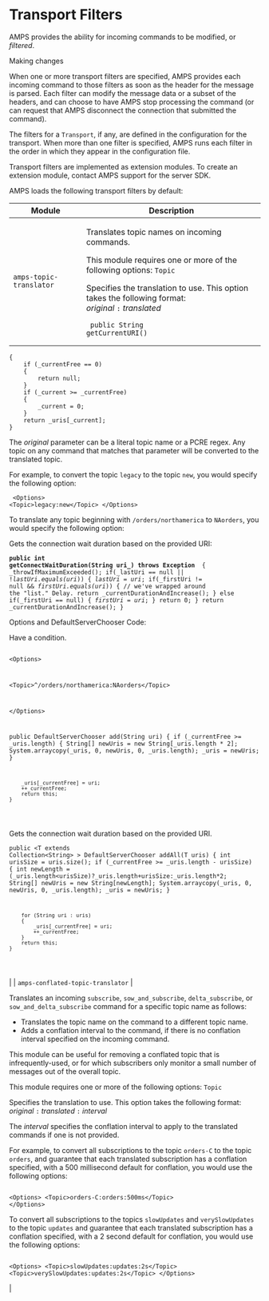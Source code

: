 # Transport Filters

AMPS provides the ability for incoming commands to be modified, or _filtered_.

Making changes

When one or more transport filters are specified, AMPS provides each incoming command to those filters as soon as the header for the message is parsed. Each filter can modify the message data or a subset of the headers, and can choose to have AMPS stop processing the command (or can request that AMPS disconnect the connection that submitted the command).

The filters for a `Transport`, if any, are defined in the configuration for the transport. When more than one filter is specified, AMPS runs each filter in the order in which they appear in the configuration file.

Transport filters are implemented as extension modules. To create an extension module, contact AMPS support for the server SDK.

AMPS loads the following transport filters by default:

| Module                            | Description                                                                                                                                                                                                                                                                                                                                                                                                                                                                                                                                                                                                                                                                                                                                                                                                                                                                                                                                                                                                                                                                                                                                                                                                                                                                                                                                                                                                                                                                                                                                                                                                                                                                                                                                                                                                                                                                                                                                                                                                                                                                                                                                                                                                                                                                                                                                                                                                                                                                                                                                                                                                                                                                                                                                                                                                                                                                                                                                                                                                                                                                                                                                                      |
| --------------------------------- | ---------------------------------------------------------------------------------------------------------------------------------------------------------------------------------------------------------------------------------------------------------------------------------------------------------------------------------------------------------------------------------------------------------------------------------------------------------------------------------------------------------------------------------------------------------------------------------------------------------------------------------------------------------------------------------------------------------------------------------------------------------------------------------------------------------------------------------------------------------------------------------------------------------------------------------------------------------------------------------------------------------------------------------------------------------------------------------------------------------------------------------------------------------------------------------------------------------------------------------------------------------------------------------------------------------------------------------------------------------------------------------------------------------------------------------------------------------------------------------------------------------------------------------------------------------------------------------------------------------------------------------------------------------------------------------------------------------------------------------------------------------------------------------------------------------------------------------------------------------------------------------------------------------------------------------------------------------------------------------------------------------------------------------------------------------------------------------------------------------------------------------------------------------------------------------------------------------------------------------------------------------------------------------------------------------------------------------------------------------------------------------------------------------------------------------------------------------------------------------------------------------------------------------------------------------------------------------------------------------------------------------------------------------------------------------------------------------------------------------------------------------------------------------------------------------------------------------------------------------------------------------------------------------------------------------------------------------------------------------------------------------------------------------------------------------------------------------------------------------------------------------------------------------------- |
| `amps-topic-translator`           | <p>Translates topic names on incoming commands.</p><p>This module requires one or more of the following options: <code>Topic</code></p><p>Specifies the translation to use. This option takes the following format:<br><em>original</em> <code>:</code> <em>translated</em></p><p></p><pre><code> public String getCurrentURI()
    {
        if (_currentFree == 0)
        {
            return null;
        }
        if (_current >= _currentFree)
        {
            _current = 0;
        }
        return _uris[_current];
    }
</code></pre><p>The <em>original</em> parameter can be a literal topic name or a PCRE regex. Any topic on any command that matches that parameter will be converted to the translated topic.</p><p>For example, to convert the topic <code>legacy</code> to the topic <code>new</code>, you would specify the following option:</p><pre><code> &#x3C;Options> &#x3C;Topic>legacy:new&#x3C;/Topic> &#x3C;/Options> 
</code></pre><p>To translate any topic beginning with <code>/orders/northamerica</code> to <code>NAorders</code>, you would specify the following option:  </p><p></p><p>Gets the connection wait duration based on the provided URI:</p><pre><code><strong>public int getConnectWaitDuration(String uri_) throws Exception
</strong>    {
        _throwIfMaximumExceeded();
        if(_lastUri == null || !_lastUri.equals(uri_))
        {
            _lastUri = uri_;
            if(_firstUri != null &#x26;&#x26; _firstUri.equals(uri_))
            {
                // we've wrapped around the "list." Delay.
                return _currentDurationAndIncrease();
            }
            else if(_firstUri == null)
            {
                _firstUri = uri_;
            }
            return 0;
        }
        return _currentDurationAndIncrease();
    }
</code></pre><p></p><p>Options and DefaultServerChooser Code: </p><p>Have a condition.</p><pre><code> &#x3C;Options> 
 
 &#x3C;Topic>^/orders/northamerica:NAorders&#x3C;/Topic> 
 
 &#x3C;/Options> 

public DefaultServerChooser add(String uri)
    {
        if (_currentFree >= _uris.length)
        {
            String[] newUris = new String[_uris.length * 2];
            System.arraycopy(_uris, 0, newUris, 0, _uris.length);
            _uris = newUris;
        }

        _uris[_currentFree] = uri;
        ++_currentFree;
        return this;
    }
</code></pre><p></p><p>Gets the connection wait duration based on the provided URI. </p><pre><code>public &#x3C;T extends Collection&#x3C;String> > DefaultServerChooser addAll(T uris)
    {
        int urisSize = uris.size();
        if (_currentFree >= _uris.length - urisSize)
        {
            int newLength = (_uris.length&#x3C;urisSize)?_uris.length+urisSize:_uris.length*2;
            String[] newUris = new String[newLength];
            System.arraycopy(_uris, 0, newUris, 0, _uris.length);
            _uris = newUris;
        }

        for (String uri : uris)
        {
            _uris[_currentFree] = uri;
            ++_currentFree;
        }
        return this;
    }
</code></pre> |
| `amps-conflated-topic-translator` | <p>Translates an incoming <code>subscribe</code>, <code>sow_and_subscribe</code>, <code>delta_subscribe</code>, or <code>sow_and_delta_subscribe</code> command for a specific topic name as follows:</p><ul><li>Translates the topic name on the command to a different topic name.</li><li>Adds a conflation interval to the command, if there is no conflation interval specified on the incoming command.</li></ul><p>This module can be useful for removing a conflated topic that is infrequently-used, or for which subscribers only monitor a small number of messages out of the overall topic.</p><p>This module requires one or more of the following options: <code>Topic</code></p><p>Specifies the translation to use. This option takes the following format:<br><em>original</em> <code>:</code> <em>translated</em> <code>:</code> <em>interval</em></p><p>The <em>interval</em> specifies the conflation interval to apply to the translated commands if one is not provided.</p><p>For example, to convert all subscriptions to the topic <code>orders-C</code> to the topic <code>orders</code>, and guarantee that each translated subscription has a conflation specified, with a 500 millisecond default for conflation, you would use the following options:</p><pre><code> &#x3C;Options> &#x3C;Topic>orders-C:orders:500ms&#x3C;/Topic> &#x3C;/Options> 
</code></pre><p>To convert all subscriptions to the topics <code>slowUpdates</code> and <code>verySlowUpdates</code> to the topic <code>updates</code> and guarantee that each translated subscription has a conflation specified, with a 2 second default for conflation, you would use the following options:</p><pre><code> &#x3C;Options> &#x3C;Topic>slowUpdates:updates:2s&#x3C;/Topic> &#x3C;Topic>verySlowUpdates:updates:2s&#x3C;/Topic> &#x3C;/Options> 
</code></pre>                                                                                                                                                                                                                                                                                                                                                                                                                                                                                                                                                                                                                                                                                                                                                                                                                                                                                                                                                                                                                                                                                                                                                                                                                                                                                              |
